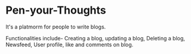 # Pen-your-Thoughts
It's a platmorm for people to write blogs.

Functionalities include-
Creating a blog,
updating a blog,
Deleting a blog,
Newsfeed,
User profile,
like and comments on blog.

